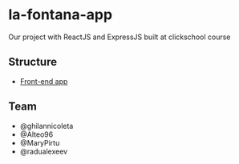 # la-fontana-app

Our project with ReactJS and ExpressJS built at clickschool course

## Structure

- [Front-end app](/client)

## Team

- @ghilannicoleta
- @Alteo96
- @MaryPirtu
- @radualexeev
